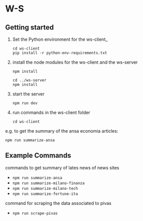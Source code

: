 # W-S

## Getting started

1. Set the Python environment for the ws-client_ 
   ```
   cd ws-client
   pip install -r python-env-requirements.txt
   ```

2. install the node modules for the ws-client and the ws-server
   
   ```
   npm install
   ```

   ```
   cd ../ws-server
   npm install
   ```

3. start the server
   
   ```
   npm run dev
   ```

4. run commands in the ws-client folder

   ```
   cd ws-client
   ```

e.g. to get the summary of the ansa economia articles:

   ```
   npm run summarize-ansa
   ```

## Example Commands

commands to get summary of lates news of news sites 
- `npm run summarize-ansa`
- `npm run summarize-milano-finanza`
- `npm run summarize-milano-tech`
- `npm run summarize-fortune-ita`

command for scraping the data associated to pivas 

- `npm run scrape-pivas`

